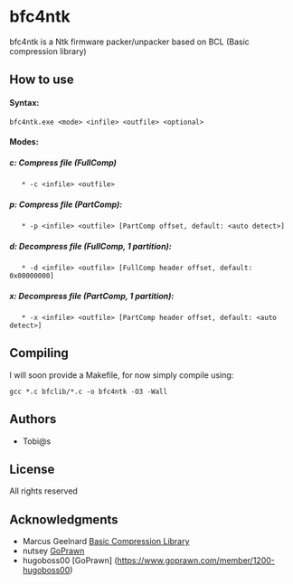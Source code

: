 # bfc4ntk

bfc4ntk is a Ntk firmware packer/unpacker based on BCL (Basic compression library)

## How to use
#### Syntax:

``bfc4ntk.exe <mode> <infile> <outfile> <optional>``


#### Modes:

##### c: Compress file (FullComp)
       * -c <infile> <outfile>
##### p: Compress file (PartComp):
       * -p <infile> <outfile> [PartComp offset, default: <auto detect>]
##### d: Decompress file (FullComp, 1 partition):
       * -d <infile> <outfile> [FullComp header offset, default: 0x00000000]
##### x: Decompress file (PartComp, 1 partition):
       * -x <infile> <outfile> [PartComp header offset, default: <auto detect>]
       
       
## Compiling

I will soon provide a Makefile, for now simply compile using:

```
gcc *.c bfclib/*.c -o bfc4ntk -O3 -Wall
```


## Authors

* Tobi@s


## License

All rights reserved

## Acknowledgments

* Marcus Geelnard [Basic Compression Library](http://bcl.comli.eu/)
* nutsey [GoPrawn](https://www.goprawn.com/member/3-nutsey)
* hugoboss00 [GoPrawn] (https://www.goprawn.com/member/1200-hugoboss00)
